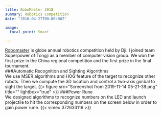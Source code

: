 ```yaml
---
title: RoboMaster 2018
summary: Robotics Competition
date: "2016-04-27T00:00:00Z"

image:
  focal_point: Smart

---
```

[Robomaster](https://www.robomaster.com/en-US) is globe annual robotics competition held by Dji. I joined team Superpower of Tongji as a member of computer vision group. We won the first prize in the China regional competition and the first prize in the final tournament.   
###Automatic Recognition and Sighting Algorithms  
We use MSER algorithms and HOG feature of the target to recognize other robots. Then we compute the 3D location and control a two-axis gimbal to sight the target.
{{< figure src="Screenshot from 2019-11-14 05-21-38.png" title="" lightbox="true" >}}
###Power Rune  
We designed algorithms to recognize numbers on the LED and launch projectile to hit the corresponding numbers on the screen below in order to gain power rune.
{{< vimeo 372633119 >}}
